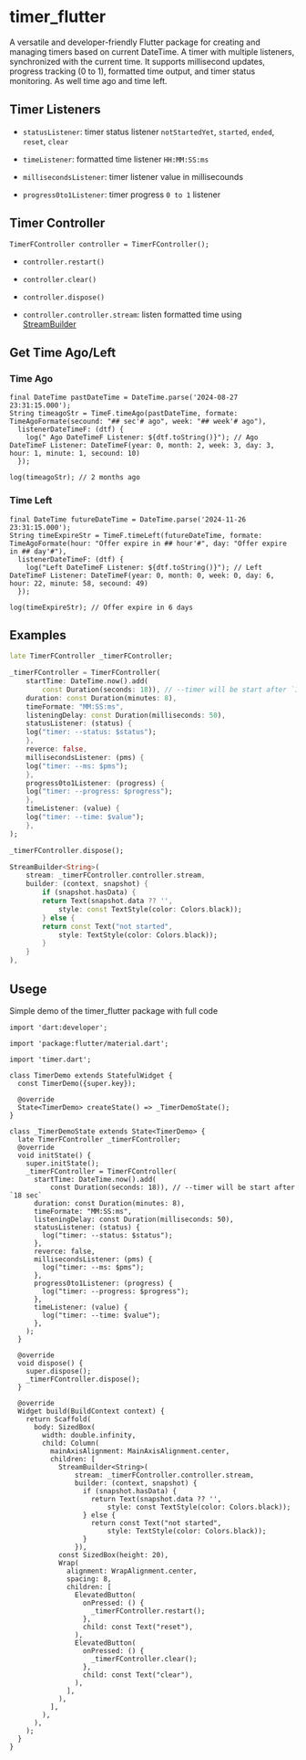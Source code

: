 
# timer_flutter

A versatile and developer-friendly Flutter package for creating and managing timers based on current DateTime. A timer with multiple listeners, synchronized with the current time. It supports millisecond updates, progress tracking (0 to 1), formatted time output, and timer status monitoring. As well time ago and time left.


## Timer Listeners

* `statusListener`: timer status listener `notStartedYet`, `started`, `ended`, `reset`, `clear`

* `timeListener`: formatted time listener `HH:MM:SS:ms`

* `millisecondsListener`: timer listener value in millisecounds

* `progress0to1Listener`: timer progress `0 to 1` listener


## Timer Controller

`TimerFController controller = TimerFController();`

* `controller.restart()`

* `controller.clear()`

* `controller.dispose()`

* `controller.controller.stream`: listen formatted time using [StreamBuilder](https://api.flutter.dev/flutter/widgets/StreamBuilder-class.html)

## Get Time Ago/Left

### Time Ago
```
final DateTime pastDateTime = DateTime.parse('2024-08-27 23:31:15.000');
String timeagoStr = TimeF.timeAgo(pastDateTime, formate: TimeAgoFormate(secound: "## sec'# ago", week: "## week'# ago"), 
  listenerDateTimeF: (dtf) {
    log(" Ago DateTimeF Listener: ${dtf.toString()}"); // Ago DateTimeF Listener: DateTimeF(year: 0, month: 2, week: 3, day: 3, hour: 1, minute: 1, secound: 10)
  });

log(timeagoStr); // 2 months ago
```

### Time Left
```
final DateTime futureDateTime = DateTime.parse('2024-11-26 23:31:15.000');
String timeExpireStr = TimeF.timeLeft(futureDateTime, formate: TimeAgoFormate(hour: "Offer expire in ## hour'#", day: "Offer expire in ## day'#"), 
  listenerDateTimeF: (dtf) {
    log("Left DateTimeF Listener: ${dtf.toString()}"); // Left DateTimeF Listener: DateTimeF(year: 0, month: 0, week: 0, day: 6, hour: 22, minute: 58, secound: 49)
  });

log(timeExpireStr); // Offer expire in 6 days
```

## Examples

```dart
late TimerFController _timerFController;
```

```dart
_timerFController = TimerFController(
    startTime: DateTime.now().add(
        const Duration(seconds: 18)), // --timer will be start after `18 sec`
    duration: const Duration(minutes: 8),
    timeFormate: "MM:SS:ms",
    listeningDelay: const Duration(milliseconds: 50),
    statusListener: (status) {
    log("timer: --status: $status");
    },
    reverce: false,
    millisecondsListener: (pms) {
    log("timer: --ms: $pms");
    },
    progress0to1Listener: (progress) {
    log("timer: --progress: $progress");
    },
    timeListener: (value) {
    log("timer: --time: $value");
    },
);
```

```dart
_timerFController.dispose();
```

```dart
StreamBuilder<String>(
    stream: _timerFController.controller.stream,
    builder: (context, snapshot) {
        if (snapshot.hasData) {
        return Text(snapshot.data ?? '',
            style: const TextStyle(color: Colors.black));
        } else {
        return const Text("not started",
            style: TextStyle(color: Colors.black));
        }
    }
),
```


## Usege
Simple demo of the timer_flutter package with full code

```
import 'dart:developer';

import 'package:flutter/material.dart';

import 'timer.dart';

class TimerDemo extends StatefulWidget {
  const TimerDemo({super.key});

  @override
  State<TimerDemo> createState() => _TimerDemoState();
}

class _TimerDemoState extends State<TimerDemo> {
  late TimerFController _timerFController;
  @override
  void initState() {
    super.initState();
    _timerFController = TimerFController(
      startTime: DateTime.now().add(
          const Duration(seconds: 18)), // --timer will be start after `18 sec`
      duration: const Duration(minutes: 8),
      timeFormate: "MM:SS:ms",
      listeningDelay: const Duration(milliseconds: 50),
      statusListener: (status) {
        log("timer: --status: $status");
      },
      reverce: false,
      millisecondsListener: (pms) {
        log("timer: --ms: $pms");
      },
      progress0to1Listener: (progress) {
        log("timer: --progress: $progress");
      },
      timeListener: (value) {
        log("timer: --time: $value");
      },
    );
  }

  @override
  void dispose() {
    super.dispose();
    _timerFController.dispose();
  }

  @override
  Widget build(BuildContext context) {
    return Scaffold(
      body: SizedBox(
        width: double.infinity,
        child: Column(
          mainAxisAlignment: MainAxisAlignment.center,
          children: [
            StreamBuilder<String>(
                stream: _timerFController.controller.stream,
                builder: (context, snapshot) {
                  if (snapshot.hasData) {
                    return Text(snapshot.data ?? '',
                        style: const TextStyle(color: Colors.black));
                  } else {
                    return const Text("not started",
                        style: TextStyle(color: Colors.black));
                  }
                }),
            const SizedBox(height: 20),
            Wrap(
              alignment: WrapAlignment.center,
              spacing: 8,
              children: [
                ElevatedButton(
                  onPressed: () {
                    _timerFController.restart();
                  },
                  child: const Text("reset"),
                ),
                ElevatedButton(
                  onPressed: () {
                    _timerFController.clear();
                  },
                  child: const Text("clear"),
                ),
              ],
            ),
          ],
        ),
      ),
    );
  }
}

```